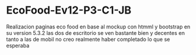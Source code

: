 # EcoFood-Ev12-P3-C1-JB

Realizacion paginas eco food en base al mockup con htmml y bootstrap en su version 5.3.2 las dos de escritorio se ven bastante bien y decentes en tanto a las de mobil no creo realmente haber completado lo que se esperaba